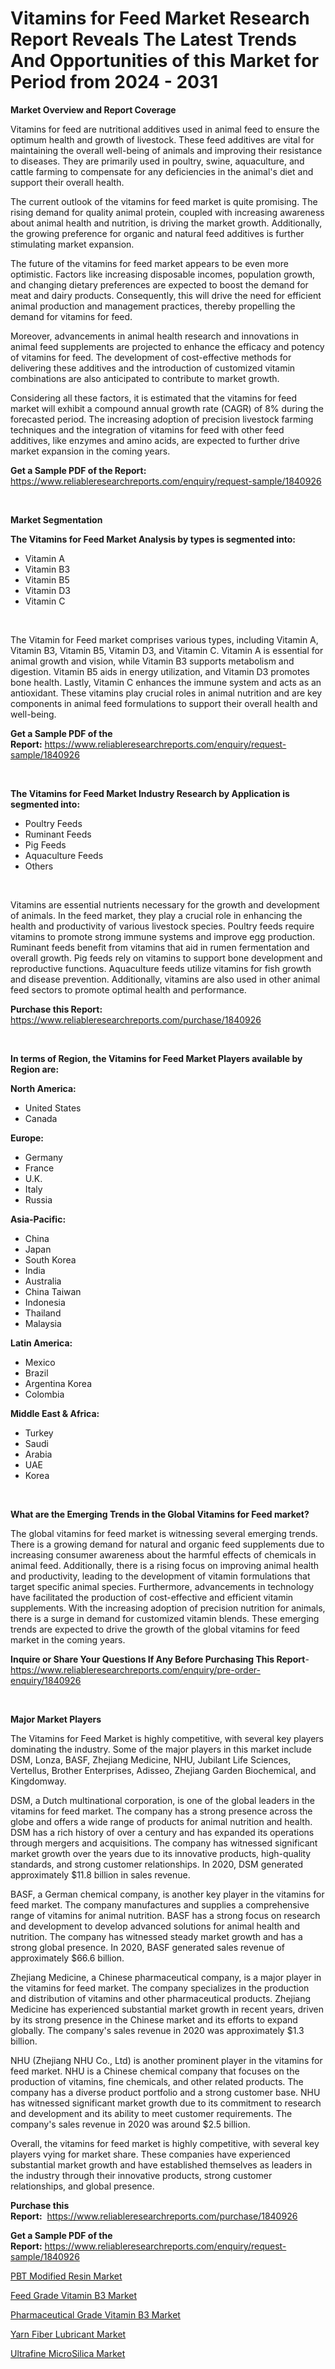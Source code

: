 <p><h1>Vitamins for Feed Market Research Report Reveals The Latest Trends And Opportunities of this Market for Period from 2024 - 2031</h1></p><p><strong>Market Overview and Report Coverage</strong></p>
<p><p>Vitamins for feed are nutritional additives used in animal feed to ensure the optimum health and growth of livestock. These feed additives are vital for maintaining the overall well-being of animals and improving their resistance to diseases. They are primarily used in poultry, swine, aquaculture, and cattle farming to compensate for any deficiencies in the animal's diet and support their overall health.</p><p>The current outlook of the vitamins for feed market is quite promising. The rising demand for quality animal protein, coupled with increasing awareness about animal health and nutrition, is driving the market growth. Additionally, the growing preference for organic and natural feed additives is further stimulating market expansion.</p><p>The future of the vitamins for feed market appears to be even more optimistic. Factors like increasing disposable incomes, population growth, and changing dietary preferences are expected to boost the demand for meat and dairy products. Consequently, this will drive the need for efficient animal production and management practices, thereby propelling the demand for vitamins for feed.</p><p>Moreover, advancements in animal health research and innovations in animal feed supplements are projected to enhance the efficacy and potency of vitamins for feed. The development of cost-effective methods for delivering these additives and the introduction of customized vitamin combinations are also anticipated to contribute to market growth.</p><p>Considering all these factors, it is estimated that the vitamins for feed market will exhibit a compound annual growth rate (CAGR) of 8% during the forecasted period. The increasing adoption of precision livestock farming techniques and the integration of vitamins for feed with other feed additives, like enzymes and amino acids, are expected to further drive market expansion in the coming years.</p></p>
<p><strong>Get a Sample PDF of the Report:</strong> <a href="https://www.reliableresearchreports.com/enquiry/request-sample/1840926">https://www.reliableresearchreports.com/enquiry/request-sample/1840926</a></p>
<p>&nbsp;</p>
<p><strong>Market Segmentation</strong></p>
<p><strong>The Vitamins for Feed Market Analysis by types is segmented into:</strong></p>
<p><ul><li>Vitamin A</li><li>Vitamin B3</li><li>Vitamin B5</li><li>Vitamin D3</li><li>Vitamin C</li></ul></p>
<p>&nbsp;</p>
<p><p>The Vitamin for Feed market comprises various types, including Vitamin A, Vitamin B3, Vitamin B5, Vitamin D3, and Vitamin C. Vitamin A is essential for animal growth and vision, while Vitamin B3 supports metabolism and digestion. Vitamin B5 aids in energy utilization, and Vitamin D3 promotes bone health. Lastly, Vitamin C enhances the immune system and acts as an antioxidant. These vitamins play crucial roles in animal nutrition and are key components in animal feed formulations to support their overall health and well-being.</p></p>
<p><strong>Get a Sample PDF of the Report:</strong>&nbsp;<a href="https://www.reliableresearchreports.com/enquiry/request-sample/1840926">https://www.reliableresearchreports.com/enquiry/request-sample/1840926</a></p>
<p>&nbsp;</p>
<p><strong>The Vitamins for Feed Market Industry Research by Application is segmented into:</strong></p>
<p><ul><li>Poultry Feeds</li><li>Ruminant Feeds</li><li>Pig Feeds</li><li>Aquaculture Feeds</li><li>Others</li></ul></p>
<p>&nbsp;</p>
<p><p>Vitamins are essential nutrients necessary for the growth and development of animals. In the feed market, they play a crucial role in enhancing the health and productivity of various livestock species. Poultry feeds require vitamins to promote strong immune systems and improve egg production. Ruminant feeds benefit from vitamins that aid in rumen fermentation and overall growth. Pig feeds rely on vitamins to support bone development and reproductive functions. Aquaculture feeds utilize vitamins for fish growth and disease prevention. Additionally, vitamins are also used in other animal feed sectors to promote optimal health and performance.</p></p>
<p><strong>Purchase this Report:</strong>&nbsp; <a href="https://www.reliableresearchreports.com/purchase/1840926">https://www.reliableresearchreports.com/purchase/1840926</a></p>
<p>&nbsp;</p>
<p><strong>In terms of Region, the Vitamins for Feed Market Players available by Region are:</strong></p>
<p>
    <p> <strong> North America: </strong>
        <ul>
            <li>United States</li>
            <li>Canada</li>
        </ul>
        </p> 
    <p> <strong> Europe: </strong>
        <ul>
            <li>Germany</li>
            <li>France</li>
            <li>U.K.</li>
            <li>Italy</li>
            <li>Russia</li>
        </ul>
        </p> 
    <p> <strong> Asia-Pacific: </strong>
        <ul>
            <li>China</li>
            <li>Japan</li>
            <li>South Korea</li>
            <li>India</li>
            <li>Australia</li>
            <li>China Taiwan</li>
            <li>Indonesia</li>
            <li>Thailand</li>
            <li>Malaysia</li>
        </ul>
        </p> 
    <p> <strong> Latin America: </strong>
        <ul>
            <li>Mexico</li>
            <li>Brazil</li>
            <li>Argentina Korea</li>
            <li>Colombia</li>
        </ul>
        </p> 
    <p> <strong> Middle East & Africa: </strong>
        <ul>
            <li>Turkey</li>
            <li>Saudi</li>
            <li>Arabia</li>
            <li>UAE</li>
            <li>Korea</li>
        </ul>
    </p>
    </p>
<p>&nbsp;</p>
<p><strong>What are the Emerging Trends in the Global Vitamins for Feed market?</strong></p>
<p><p>The global vitamins for feed market is witnessing several emerging trends. There is a growing demand for natural and organic feed supplements due to increasing consumer awareness about the harmful effects of chemicals in animal feed. Additionally, there is a rising focus on improving animal health and productivity, leading to the development of vitamin formulations that target specific animal species. Furthermore, advancements in technology have facilitated the production of cost-effective and efficient vitamin supplements. With the increasing adoption of precision nutrition for animals, there is a surge in demand for customized vitamin blends. These emerging trends are expected to drive the growth of the global vitamins for feed market in the coming years.</p></p>
<p><strong>Inquire or Share Your Questions If Any Before Purchasing This Report</strong>- <a href="https://www.reliableresearchreports.com/enquiry/pre-order-enquiry/1840926">https://www.reliableresearchreports.com/enquiry/pre-order-enquiry/1840926</a></p>
<p>&nbsp;</p>
<p><strong>Major Market Players</strong></p>
<p><p>The Vitamins for Feed Market is highly competitive, with several key players dominating the industry. Some of the major players in this market include DSM, Lonza, BASF, Zhejiang Medicine, NHU, Jubilant Life Sciences, Vertellus, Brother Enterprises, Adisseo, Zhejiang Garden Biochemical, and Kingdomway.</p><p>DSM, a Dutch multinational corporation, is one of the global leaders in the vitamins for feed market. The company has a strong presence across the globe and offers a wide range of products for animal nutrition and health. DSM has a rich history of over a century and has expanded its operations through mergers and acquisitions. The company has witnessed significant market growth over the years due to its innovative products, high-quality standards, and strong customer relationships. In 2020, DSM generated approximately $11.8 billion in sales revenue.</p><p>BASF, a German chemical company, is another key player in the vitamins for feed market. The company manufactures and supplies a comprehensive range of vitamins for animal nutrition. BASF has a strong focus on research and development to develop advanced solutions for animal health and nutrition. The company has witnessed steady market growth and has a strong global presence. In 2020, BASF generated sales revenue of approximately $66.6 billion.</p><p>Zhejiang Medicine, a Chinese pharmaceutical company, is a major player in the vitamins for feed market. The company specializes in the production and distribution of vitamins and other pharmaceutical products. Zhejiang Medicine has experienced substantial market growth in recent years, driven by its strong presence in the Chinese market and its efforts to expand globally. The company's sales revenue in 2020 was approximately $1.3 billion.</p><p>NHU (Zhejiang NHU Co., Ltd) is another prominent player in the vitamins for feed market. NHU is a Chinese chemical company that focuses on the production of vitamins, fine chemicals, and other related products. The company has a diverse product portfolio and a strong customer base. NHU has witnessed significant market growth due to its commitment to research and development and its ability to meet customer requirements. The company's sales revenue in 2020 was around $2.5 billion.</p><p>Overall, the vitamins for feed market is highly competitive, with several key players vying for market share. These companies have experienced substantial market growth and have established themselves as leaders in the industry through their innovative products, strong customer relationships, and global presence.</p></p>
<p><strong>Purchase this Report:</strong>&nbsp;&nbsp;<a href="https://www.reliableresearchreports.com/purchase/1840926">https://www.reliableresearchreports.com/purchase/1840926</a></p>
<p></p>
<p><strong>Get a Sample PDF of the Report:</strong>&nbsp;<a href="https://www.reliableresearchreports.com/enquiry/request-sample/1840926">https://www.reliableresearchreports.com/enquiry/request-sample/1840926</a></p>
<p><p><a href="https://github.com/rahu1506/Market-Research-Report-List-1/blob/main/pbt-modified-resin-market.md">PBT Modified Resin Market</a></p><p><a href="https://github.com/rahu1503/Market-Research-Report-List-1/blob/main/feed-grade-vitamin-b3-market.md">Feed Grade Vitamin B3 Market</a></p><p><a href="https://github.com/rahu1501/Market-Research-Report-List-1/blob/main/pharmaceutical-grade-vitamin-b3-market.md">Pharmaceutical Grade Vitamin B3 Market</a></p><p><a href="https://github.com/rahu1505/Market-Research-Report-List-1/blob/main/yarn-fiber-lubricant-market.md">Yarn Fiber Lubricant Market</a></p><p><a href="https://github.com/rahu1502/Market-Research-Report-List-1/blob/main/ultrafine-microsilica-market.md">Ultrafine MicroSilica Market</a></p></p>